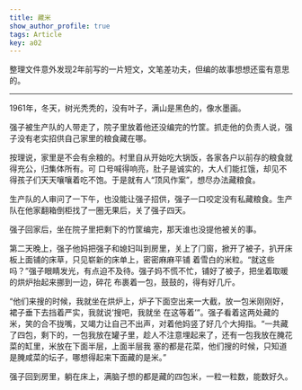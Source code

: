 ```yaml
---
title: 藏米
show_author_profile: true
tags: Article
key: a02
---
```


整理文件意外发现2年前写的一片短文，文笔差功夫，但编的故事想想还蛮有意思的。

<!--more-->

---

1961年，冬天，树光秃秃的，没有叶⼦，满⼭是⿊⾊的，像⽔墨画。

强⼦被⽣产队的⼈带⾛了，院⼦⾥放着他还没编完的⽵筐。抓⾛他的负责⼈说，强⼦没有⽼实招供⾃⼰家⾥的粮⻝藏在哪。

按理说，家⾥是不会有余粮的。村⾥⾃从开始吃⼤锅饭，各家各户以前存的粮⻝就得充公，归集体所有。可
⼝号喊得响亮，肚⼦是诚实的，⼤⼈们能扛饿，却⻅不得孩⼦们天天嚷嚷着吃不饱。于是就有⼈“顶⻛作案”，想尽办法藏粮⻝。

⽣产队的⼈审问了⼀下午，也没能让强⼦招供，强⼦⼀⼝咬定没有私藏粮⻝。生产队在他家翻箱倒柜找了⼀圈⽆果后，关了强⼦四天。

强⼦回家后，坐在院⼦⾥把剩下的⽵筐编完，那天谁也没提他被关的事。

第⼆天晚上，强⼦他妈把强⼦和媳妇叫到房⾥，关上了⻔窗，掀开了被⼦，扒开床板上⾯铺的床草，只⻅崭新的床单上，密密麻麻平铺
着雪⽩的⽶粒。“就这些吗？”强⼦眼睛发光，有点迫不及待。强⼦妈不慌不忙，铺好了被⼦，把坐着取暖的烘炉抬起来挪到⼀边，碎花
布裹着⼀包，⿎⿎的，得有好⼏⽄。

“他们来搜的时候，我就坐在烘炉上，炉⼦下⾯空出来⼀⼤截，放⼀包⽶刚刚好，裙⼦垂下去挡着严实，我就说‘搜吧，我就坐
在这等着’”。强⼦看着这两处藏的⽶，笑的合不拢嘴，⼜竭⼒让⾃⼰不出声，对着他妈竖了好⼏个⼤拇指。“⼀共藏了四包，剩下的，⼀包我放在罐⼦⾥，趁⼈不注意埋起来了，还有⼀包我放在腌花菜的缸⾥，⽶放在下⾯半层，上⾯半层我
塞的都是花菜，他们搜的时候，只知道是腌咸菜的坛⼦，哪想得起来下⾯藏的是⽶。”

强⼦回到房⾥，躺在床上，满脑⼦想的都是藏的四包⽶，⼀粒⼀粒数，能数好久。
